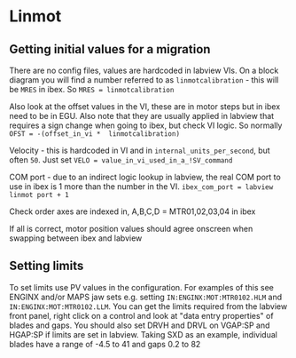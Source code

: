 # Linmot

## Getting initial values for a migration

There are no config files, values are hardcoded in labview VIs. On a block diagram you will find a number referred to as `linmotcalibration` - this will be `MRES` in ibex. So `MRES = linmotcalibration`

Also look at the offset values in the VI, these are in motor steps but in ibex need to be in EGU. Also note that they are usually applied in labview that requires a sign change when going to ibex, but check VI logic. So normally `OFST = -(offset_in_vi *  linmotcalibration)`

Velocity - this is hardcoded in VI and in `internal_units_per_second`, but often `50`. Just set `VELO = value_in_vi_used_in_a_!SV_command` 
 
COM port - due to an indirect logic lookup in labview, the real COM port to use in ibex is 1 more than the number in the VI. `ibex_com_port = labview linmot port + 1`

Check order axes are indexed in,  A,B,C,D = MTR01,02,03,04 in ibex 

If all is correct, motor position values should agree onscreen when swapping between ibex and labview

## Setting limits

To set limits use PV values in the configuration. For examples of this see ENGINX and/or MAPS jaw sets e.g. setting `IN:ENGINX:MOT:MTR0102.HLM` and `IN:ENGINX:MOT:MTR0102.LLM`. You can get the limits required from the labview front panel, right click on a control and look at "data entry properties" of blades and gaps. You should also set DRVH and DRVL on VGAP:SP and HGAP:SP if limits are set in labview. Taking SXD as an example, individual blades have a range of -4.5 to 41 and gaps 0.2 to 82


  